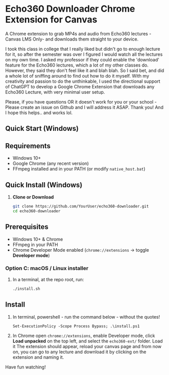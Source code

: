 # Echo360 Downloader Chrome Extension for Canvas

A Chrome extension to grab MP4s and audio from Echo360 lectures - Canvas LMS Only- and downloads them straight to your device.

I took this class in college that I really liked but didn't go to enough lecture for it,
so after the semester was over I figured I would watch all the lectures on my own time.
I asked my professor if they could enable the 'download' feature for the Echo360 lectures, which a lot of my other classes do.
However, they said they don't feel like it and blah blah. So I said bet, and did a whole lot of sniffing around 
to find out how to do it myself. With my creativity and passion to do the unthinkable, I used the directional support of ChatGPT
to develop a Google Chrome Extension that downloads any Echo360 Lecture, with very minimal user setup. 

Please, if you have questions OR it doesn't work for you or your school - Please create an issue on Github and I will address it ASAP. Thank you! And I hope this helps.. and works lol.

## Quick Start (Windows)

## Requirements

- Windows 10+  
- Google Chrome (any recent version)  
- FFmpeg installed and in your PATH (or modify `native_host.bat`)

## Quick Install (Windows)

1. **Clone or Download**  
    ```bash
    git clone https://github.com/YourUser/echo360-downloader.git
    cd echo360-downloader

## Prerequisites
- Windows 10+ & Chrome  
- FFmpeg in your PATH  
- Chrome Developer Mode enabled (`chrome://extensions` → toggle **Developer mode**)

### Option C: macOS / Linux installer

1. In a terminal, at the repo root, run:
   ```bash
   ./install.sh

## Install
1. In terminal, powershell - run the command below - without the quotes!

   `Set-ExecutionPolicy -Scope Process Bypass; .\install.ps1`


2. In Chrome open `chrome://extensions`, enable Developer mode, click **Load unpacked** on the top left, and select the `echo360-ext/` folder. Load it
The extension should appear, reload your canvas page and from now on, you can go to any lecture and download it by clicking on the extension and naming it. 

Have fun watching!

